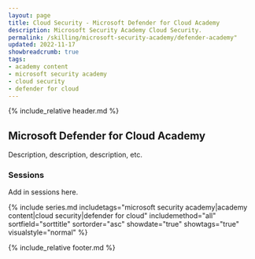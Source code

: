 ```yaml
---
layout: page
title: Cloud Security - Microsoft Defender for Cloud Academy
description: Microsoft Security Academy Cloud Security.
permalink: /skilling/microsoft-security-academy/defender-academy"
updated: 2022-11-17
showbreadcrumb: true
tags: 
- academy content
- microsoft security academy
- cloud security
- defender for cloud
---
```


{% include_relative header.md %}

## Microsoft Defender for Cloud Academy
Description, description, description, etc.


### Sessions
Add in sessions here.


{% include series.md 
    includetags="microsoft security academy|academy content|cloud security|defender for cloud" includemethod="all" sortfield="sorttitle" sortorder="asc" showdate="true" showtags="true"
    visualstyle="normal"
%}

{% include_relative footer.md %}
